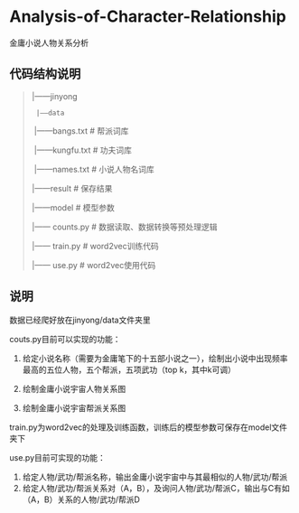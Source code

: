 # Analysis-of-Character-Relationship
金庸小说人物关系分析
##  代码结构说明



> |——jinyong
>
>      |——data
>
> ​		   		 |——bangs.txt  #  帮派词库
>
> ​					|——kungfu.txt  #  功夫词库
>
> ​					|——names.txt  #  小说人物名词库
>
> |——result  #  保存结果
>
> |——model  # 模型参数
>
> |—— counts.py # 数据读取、数据转换等预处理逻辑
>
> |—— train.py # word2vec训练代码
>
> |—— use.py # word2vec使用代码

## 说明

数据已经爬好放在jinyong/data文件夹里

couts.py目前可以实现的功能：

1. 给定小说名称（需要为金庸笔下的十五部小说之一），绘制出小说中出现频率最高的五位人物，五个帮派，五项武功（top k，其中k可调）

2. 绘制金庸小说宇宙人物关系图
3. 绘制金庸小说宇宙帮派关系图

train.py为word2vec的处理及训练函数，训练后的模型参数可保存在model文件夹下

use.py目前可实现的功能：

1. 给定人物/武功/帮派名称，输出金庸小说宇宙中与其最相似的人物/武功/帮派
2. 给定人物/武功/帮派关系对（A，B），及询问人物/武功/帮派C，输出与C有如（A，B）关系的人物/武功/帮派D
